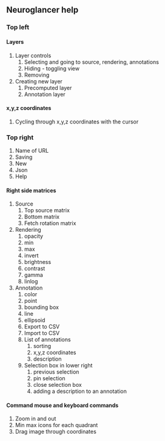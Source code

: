 ## Neuroglancer help
### Top left
#### Layers
1. Layer controls
    1. Selecting and going to source, rendering, annotations
    1. Hiding - toggling view
    1. Removing
1. Creating new layer
    1. Precomputed layer
    1. Annotation layer
   
#### x,y,z coordinates
1. Cycling through x,y,z coordinates with the cursor

### Top right
1. Name of URL
1. Saving
1. New
1. Json 
1. Help

#### Right side matrices
1. Source
    1. Top source matrix
    1. Bottom matrix
    1. Fetch rotation matrix   
1. Rendering
    1. opacity
    1. min
    1. max
    1. invert
    1. brightness
    1. contrast
    1. gamma
    1. linlog
1. Annotation
    1. color
    1. point
    1. bounding box
    1. line
    1. ellipsoid
    1. Export to CSV
    1. Import to CSV
    1. List of annotations 
       1. sorting
       1. x,y,z coordinates
       1. description
    1. Selection box in lower right
       1. previous selection
       1. pin selection
       1. close selection box   
       1. adding a description to an annotation
       
#### Command mouse and keyboard commands
1. Zoom in and out
1. Min max icons for each quadrant
1. Drag image through coordinates

